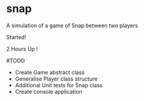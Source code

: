 # snap
A simulation of a game of Snap between two players

Started!

2 Hours Up !

#TODO
- Create Game abstract class
- Generalise Player class structure
- Additional Unit tests for Snap class
- Create console application


